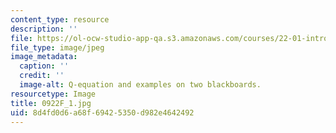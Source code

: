```yaml
---
content_type: resource
description: ''
file: https://ol-ocw-studio-app-qa.s3.amazonaws.com/courses/22-01-introduction-to-nuclear-engineering-and-ionizing-radiation-fall-2016/8d4fd0d6a68f69425350d982e4642492_0922F_1.jpg
file_type: image/jpeg
image_metadata:
  caption: ''
  credit: ''
  image-alt: Q-equation and examples on two blackboards.
resourcetype: Image
title: 0922F_1.jpg
uid: 8d4fd0d6-a68f-6942-5350-d982e4642492
---
```

